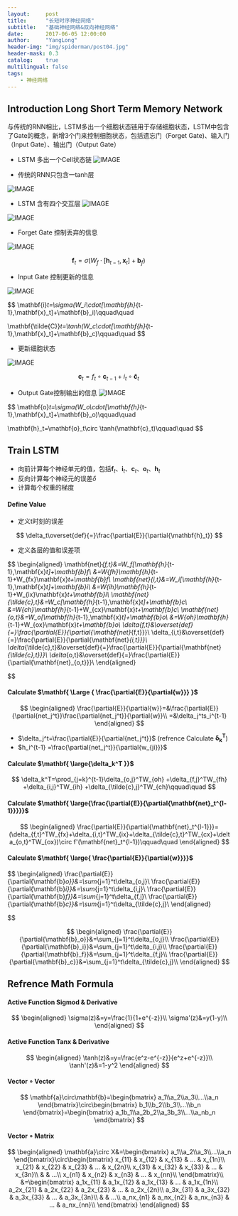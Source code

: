 ```yaml
---
layout:     post
title:      "长短时序神经网络"
subtitle:   "基础神经网络&双向神经网络"
date:       2017-06-05 12:00:00
author:     "YangLong"
header-img: "img/spiderman/post04.jpg"
header-mask: 0.3
catalog:    true 
multilingual: false  
tags:
    - 神经网络
---
```



## Introduction Long Short Term Memory Network

与传统的RNN相比，LSTM多出一个细胞状态链用于存储细胞状态，LSTM中包含了Gate的概念，新增3个门来控制细胞状态，包括遗忘门（Forget Gate)、输入门（Input Gate）、输出门（Output Gate）
- LSTM 多出一个Cell状态链
![IMAGE](https://raw.githubusercontent.com/ylhelloworld/resource/master/Image/20180122017-LSTM3-C-line.png)

- 传统的RNN只包含一tanh层

![IMAGE](https://raw.githubusercontent.com/ylhelloworld/resource/master/Image/20180122015-LSTM3-SimpleRNN.png)


- LSTM 含有四个交互层
![IMAGE](http://colah.github.io/posts/2015-08-Understanding-LSTMs/img/LSTM3-chain.png)

![IMAGE](https://raw.githubusercontent.com/ylhelloworld/resource/master/Image/20180122016-LSTM2-notation.png)

- Forget Gate 控制丢弃的信息

![IMAGE](https://raw.githubusercontent.com/ylhelloworld/resource/master/Image/20180122019-LSTM3-focus-f.png)

 $$
\mathbf{f}_t=\sigma(W_f\cdot[\mathbf{h}_{t-1},\mathbf{x}_t]+\mathbf{b}_f)\qquad\quad
$$ 

- Input Gate 控制更新的信息


![IMAGE](https://raw.githubusercontent.com/ylhelloworld/resource/master/Image/20180122020-LSTM3-focus-i.png)

 $$
\mathbf{i}_t=\sigma(W_i\cdot[\mathbf{h}_{t-1},\mathbf{x}_t]+\mathbf{b}_i)\qquad\quad 

\mathbf{\tilde{C}}_t=\tanh(W_c\cdot[\mathbf{h}_{t-1},\mathbf{x}_t]+\mathbf{b}_c)\qquad\quad
$$ 



- 更新细胞状态

![IMAGE](https://raw.githubusercontent.com/ylhelloworld/resource/master/Image/20180122021-LSTM3-focus-C.png)

 $$
\mathbf{c}_t=f_t\circ{\mathbf{c}_{t-1}}+i_t\circ{\mathbf{\tilde{c}}_t}\qquad\quad
$$ 

- Output Gate控制输出的信息
![IMAGE](https://raw.githubusercontent.com/ylhelloworld/resource/master/Image/20180122022-LSTM3-focus-o.png)

 $$
\mathbf{o}_t=\sigma(W_o\cdot[\mathbf{h}_{t-1},\mathbf{x}_t]+\mathbf{b}_o)\qquad\quad 

\mathbf{h}_t=\mathbf{o}_t\circ \tanh(\mathbf{c}_t)\qquad\quad 
$$ 

## Train LSTM
- 向前计算每个神经单元的值，包括$\mathbf{f}_t$、$\mathbf{i}_t$、$\mathbf{c}_t$、$\mathbf{o}_t$、$\mathbf{h}_t$  
- 反向计算每个神经元的误差$\delta$
- 计算每个权重的梯度

#### Define Value
- 定义t时刻的误差

 $$
\delta_t\overset{def}{=}\frac{\partial{E}}{\partial{\mathbf{h}_t}}
$$ 

- 定义各层的值和误差项

 $$
\begin{aligned}
\mathbf{net}_{f,t}&=W_f[\mathbf{h}_{t-1},\mathbf{x}_t]+\mathbf{b}_f\\
&=W_{fh}\mathbf{h}_{t-1}+W_{fx}\mathbf{x}_t+\mathbf{b}_f\\
\mathbf{net}_{i,t}&=W_i[\mathbf{h}_{t-1},\mathbf{x}_t]+\mathbf{b}_i\\
&=W_{ih}\mathbf{h}_{t-1}+W_{ix}\mathbf{x}_t+\mathbf{b}_i\\
\mathbf{net}_{\tilde{c},t}&=W_c[\mathbf{h}_{t-1},\mathbf{x}_t]+\mathbf{b}_c\\
&=W_{ch}\mathbf{h}_{t-1}+W_{cx}\mathbf{x}_t+\mathbf{b}_c\\
\mathbf{net}_{o,t}&=W_o[\mathbf{h}_{t-1},\mathbf{x}_t]+\mathbf{b}_o\\
&=W_{oh}\mathbf{h}_{t-1}+W_{ox}\mathbf{x}_t+\mathbf{b}_o\\
\delta_{f,t}&\overset{def}{=}\frac{\partial{E}}{\partial{\mathbf{net}_{f,t}}}\\
\delta_{i,t}&\overset{def}{=}\frac{\partial{E}}{\partial{\mathbf{net}_{i,t}}}\\
\delta_{\tilde{c},t}&\overset{def}{=}\frac{\partial{E}}{\partial{\mathbf{net}_{\tilde{c},t}}}\\
\delta_{o,t}&\overset{def}{=}\frac{\partial{E}}{\partial{\mathbf{net}_{o,t}}}\\
\end{aligned}

$$ 

#### Calculate $\mathbf{  \Large { \frac{\partial{E}}{\partial{w}}} }$

 $$
\begin{aligned}
\frac{\partial{E}}{\partial{w}}=&\frac{\partial{E}}{\partial{net_j^t}}\frac{\partial{net_j^t}}{\partial{w}}\\
=&\delta_j^ts_i^{t-1}   
\end{aligned}
$$ 

- $\delta_j^t=\frac{\partial{E}}{\partial{net_j^t}}$  (refrence Calculate $\mathbf{ \delta_k^T }$)
- $h_i^{t-1} =\frac{\partial{net_j^t}}{\partial{w_{ji}}}$

#### Calculate $\mathbf{ \large{\delta_k^T }}$

 $$
\delta_k^T=\prod_{j=k}^{t-1}\delta_{o,j}^TW_{oh}
+\delta_{f,j}^TW_{fh}
+\delta_{i,j}^TW_{ih}
+\delta_{\tilde{c},j}^TW_{ch}\qquad\quad
$$ 


#### Calculate $\mathbf{ \large{\frac{\partial{E}}{\partial{\mathbf{net}_t^{l-1}}}}}$

 $$
\begin{aligned}
\frac{\partial{E}}{\partial{\mathbf{net}_t^{l-1}}}=(\delta_{f,t}^TW_{fx}+\delta_{i,t}^TW_{ix}+\delta_{\tilde{c},t}^TW_{cx}+\delta_{o,t}^TW_{ox})\circ f'(\mathbf{net}_t^{l-1})\qquad\quad
\end{aligned}
$$ 

#### Calculate $\mathbf{ \large{ \frac{\partial{E}}{\partial{w}}}}$

 $$
\begin{aligned}
\frac{\partial{E}}{\partial{\mathbf{b}_o}}&=\sum_{j=1}^t\delta_{o,j}\\
\frac{\partial{E}}{\partial{\mathbf{b}_i}}&=\sum_{j=1}^t\delta_{i,j}\\
\frac{\partial{E}}{\partial{\mathbf{b}_f}}&=\sum_{j=1}^t\delta_{f,j}\\
\frac{\partial{E}}{\partial{\mathbf{b}_c}}&=\sum_{j=1}^t\delta_{\tilde{c},j}\\
\end{aligned}

$$ 


 $$
\begin{aligned}
\frac{\partial{E}}{\partial{\mathbf{b}_o}}&=\sum_{j=1}^t\delta_{o,j}\\
\frac{\partial{E}}{\partial{\mathbf{b}_i}}&=\sum_{j=1}^t\delta_{i,j}\\
\frac{\partial{E}}{\partial{\mathbf{b}_f}}&=\sum_{j=1}^t\delta_{f,j}\\
\frac{\partial{E}}{\partial{\mathbf{b}_c}}&=\sum_{j=1}^t\delta_{\tilde{c},j}\\
\end{aligned}
$$ 


## Refrence Math Formula
#### Active Function Sigmod & Derivative 

 $$
\begin{aligned}
\sigma(z)&=y=\frac{1}{1+e^{-z}}\\
\sigma'(z)&=y(1-y)\\ 
\end{aligned}
$$ 

#### Active Function Tanx & Derivative

 $$
\begin{aligned} 
\tanh(z)&=y=\frac{e^z-e^{-z}}{e^z+e^{-z}}\\
\tanh'(z)&=1-y^2
\end{aligned}
$$ 


#### Vector $\circ$ Vector

 $$
\mathbf{a}\circ\mathbf{b}=\begin{bmatrix}
a_1\\a_2\\a_3\\...\\a_n
\end{bmatrix}\circ\begin{bmatrix}
b_1\\b_2\\b_3\\...\\b_n
\end{bmatrix}=\begin{bmatrix}
a_1b_1\\a_2b_2\\a_3b_3\\...\\a_nb_n
\end{bmatrix}
$$ 

#### Vector $\circ$ Matrix

 $$
\begin{aligned}
\mathbf{a}\circ X&=\begin{bmatrix}
a_1\\a_2\\a_3\\...\\a_n
\end{bmatrix}\circ\begin{bmatrix}
x_{11} & x_{12} & x_{13} & ... & x_{1n}\\
x_{21} & x_{22} & x_{23} & ... & x_{2n}\\
x_{31} & x_{32} & x_{33} & ... & x_{3n}\\
& & ...\\
x_{n1} & x_{n2} & x_{n3} & ... & x_{nn}\\
\end{bmatrix}\\
&=\begin{bmatrix}
a_1x_{11} & a_1x_{12} & a_1x_{13} & ... & a_1x_{1n}\\
a_2x_{21} & a_2x_{22} & a_2x_{23} & ... & a_2x_{2n}\\
a_3x_{31} & a_3x_{32} & a_3x_{33} & ... & a_3x_{3n}\\
& & ...\\
a_nx_{n1} & a_nx_{n2} & a_nx_{n3} & ... & a_nx_{nn}\\
\end{bmatrix}
\end{aligned}
$$ 

